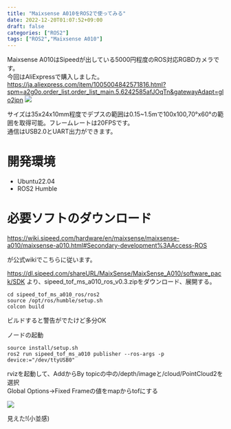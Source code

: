 ```yaml
---
title: "Maixsense A010をROS2で使ってみる"
date: 2022-12-20T01:07:52+09:00
draft: false
categories: ["ROS2"]
tags: ["ROS2","Maixsense A010"]
---
```


Maixsense A010はSipeedが出している5000円程度のROS対応RGBDカメラです。  
今回はAliExpressで購入しました。
https://ja.aliexpress.com/item/1005004842571816.html?spm=a2g0o.order_list.order_list_main.5.6242585afJOqTn&gatewayAdapt=glo2jpn
![](../img/Maixsense_A010.jpg)

サイズは35x24x10mm程度でデプスの範囲は0.15~1.5mで100x100,70°x60°の範囲を取得可能。フレームレートは20FPSです。  
通信はUSB2.0とUART出力ができます。

# 開発環境
* Ubuntu22.04
* ROS2 Humble

# 必要ソフトのダウンロード
https://wiki.sipeed.com/hardware/en/maixsense/maixsense-a010/maixsense-a010.html#Secondary-development%3AAccess-ROS

が公式wikiでこちらに従います。

https://dl.sipeed.com/shareURL/MaixSense/MaixSense_A010/software_pack/SDK
より、sipeed_tof_ms_a010_ros_v0.3.zipをダウンロード、展開する。

```
cd sipeed_tof_ms_a010_ros/ros2
source /opt/ros/humble/setup.sh 
colcon build
```
ビルドすると警告がでたけど多分OK

ノードの起動
```
source install/setup.sh
ros2 run sipeed_tof_ms_a010 publisher --ros-args -p device:="/dev/ttyUSB0"
```

rvizを起動して、AddからBy topicの中の/depth/imageと/cloud/PointCloud2を選択   
Global Options->Fixed Frameの値をmapからtofにする

![](../img/Maixsense_A010_at_rviz.png)

見えた!(小並感)
